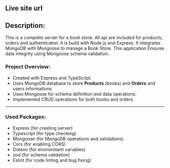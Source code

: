 ## Live site url

## Description:

This is a complete server for a book store. All api are included for products, orders and authenticaton. It is build with Node js and Express. It integrates MongoDB with Mongoose to manage a Book Store. This application Ensures data integrity using Mongoose schema validation.

### **Project Overview:**

- Created with Express and TypeScript.
- Uses MongoDB database to store **Products** (books) and **Orders** and users informations
- Uses Mongoose for schema definition and data operations.
- Implemented CRUD operations for both books and orders.

---

### **Used Packages:**

- Express (for creating server)
- Typescript (for type checking)
- Mongoose (for MongoDB operations and validations)
- Cors (for enabling CORS)
- Dotenv (for environment variables)
- zod (for schema validation)
- Eslint (for code linting and bug fixing)
